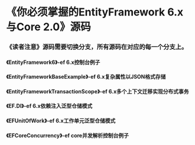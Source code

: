 # 《你必须掌握的EntityFramework 6.x与Core 2.0》源码

###  《读者注意》源码需要切换分支，所有源码在对应的每一个分支上。

#### 《EntityFramework6》-ef 6.x控制台例子
#### 《EntityFrameworkBaseExample》-ef 6.x复杂属性以JSON格式存储
#### 《EntityFrameworkTransactionScope》-ef 6.x多个上下文迁移实现分布式事务
#### 《EF.DI》-ef 6.x依赖注入泛型仓储模式
#### 《EFUnitOfWork》-ef 6.x工作单元泛型仓储模式
#### 《EFCoreConcurrency》-ef core并发解析控制台例子


